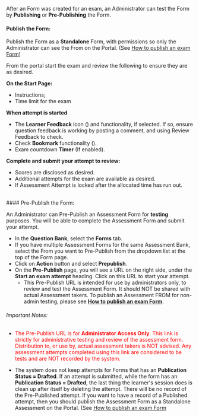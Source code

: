 After an Form was created for an exam, an Administrator can test the Form by **Publishing** or **Pre-Publishing** the Form. 

#### Publish the Form:

Publish the Form as a **Standalone** Form, with permissions so only the Administrator can see the From on the Portal. (See [How to publish an exam Form](/ui/help/apps/portal/assessments/editing-forms/publish-exam-form))

From the portal start the exam and review the following to ensure they are as desired.

**On the Start Page:**
* Instructions;
* Time limit for the exam

**When attempt is started**
* The **Learner Feedback** icon (<i class="fas fa-comment"></i>) and functionality, if selected. If so, ensure question feedback is working by posting a comment, and using Review Feedback to check.
* Check **Bookmark** functionality (<i class="far fa-bookmark"></i>).
* Exam countdown **Timer** (If enabled).

**Complete and submit your attempt to review:**
* Scores are disclosed as desired. 
* Additional attempts for the exam are available as desired.
* If Assessment Attempt is locked after the allocated time has run out. 
<br>
#### Pre-Publish the Form:

An Administrator can Pre-Publish an Assessment Form for **testing** purposes. You will be able to complete the Assessment Form and submit your attempt.

* In the **Question Bank**, select the **Forms** tab.
* If you have multiple Assessment Forms for the same Assessment Bank, select the From you want to Pre-Publish from the dropdown list at the top of the Form page.
* Click on **Action** button and select **Prepublish**.
* On the **Pre-Publish** page, you will see a URL on the right side, under the **Start an exam attempt** heading. Click on this URL to start your attempt.
	* This Pre-Publish URL is intended for use by administrators only, to review and test the Assessment Form. It should NOT be shared with actual Assessment takers. To publish an Assessment FROM for non-admin testing, please see [**How to publish an exam Form**](/ui/help/apps/portal/assessments/editing-forms/publish-exam-form).


###### Important Notes:
* <span style="color:red">The Pre-Publish URL is for **Administrator Access Only**. This link is strictly for administrative testing and review of the assessment form. Distribution to, or use by, actual assessment takers is NOT advised. Any assessment attempts completed using this link are considered to be tests and are NOT recorded by the system.</span>

* The system does not keep attempts for Forms that has an **Publication Status = Drafted**. If an attempt is submitted, while the form has an **Publication Status = Drafted**, the last thing the learner's session does is clean up after itself by deleting the attempt. There will be no record of the Pre-Published attempt. If you want to have a record of a Published attempt, then you should publish the Assessment Form as a Standalone Assessment on the Portal. (See [How to publish an exam Form](/ui/help/apps/portal/assessments/editing-forms/publish-exam-form)